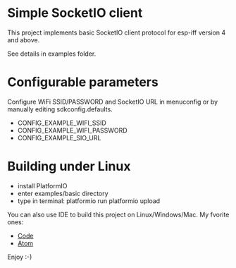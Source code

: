 # Simple SocketIO client
This project implements basic SocketIO client protocol for esp-iff version 4 and above.

See details in examples folder.

# Configurable parameters
Configure WiFi SSID/PASSWORD and SocketIO URL in menuconfig or by manually editing sdkconfig.defaults.

* CONFIG_EXAMPLE_WIFI_SSID
* CONFIG_EXAMPLE_WIFI_PASSWORD
* CONFIG_EXAMPLE_SIO_URL

# Building under Linux
* install PlatformIO
* enter examples/basic directory
* type in terminal:
  platformio run
  platformio upload

You can also use IDE to build this project on Linux/Windows/Mac. My fvorite ones:
* [Code](https://code.visualstudio.com/) 
* [Atom](https://atom.io/)

Enjoy :-)
